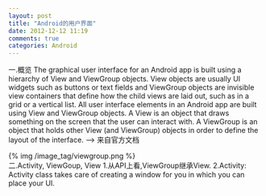 ```yaml
---
layout: post
title: "Android的用户界面"
date: 2012-12-12 11:19
comments: true
categories: Android
---
```

一.概览
        The graphical user interface for an Android app is built using a hierarchy 
	of View and ViewGroup objects. View objects are usually UI widgets such as buttons 
	or text fields and ViewGroup objects are invisible view containers that define how 
	the child views are laid out, such as in a grid or a vertical list.
	    All user interface elements in an Android app are built using View and ViewGroup
	objects. A View is an object that draws something on the screen that the user can 
	interact with. A ViewGroup is an object that holds other View (and ViewGroup) objects 
	in order to define the layout of the interface.
	    --> 来自官方文档
<!-- more -->
{% img  /image_tag/viewgroup.png %}    
二.Activity, ViewGoup, View
    1.从API上看,ViewGroup继承View.
	2.Activity: Activity class takes care of creating a window for you in which you can 
	  place your UI.
